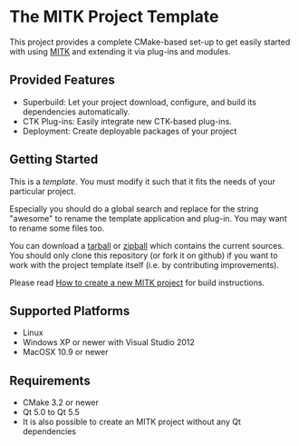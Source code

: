 The MITK Project Template
=========================

This project provides a complete CMake-based set-up to get easily started
with using [MITK](http://www.mitk.org) and extending it via plug-ins and modules.

Provided Features
-----------------

- Superbuild: Let your project download, configure, and build its dependencies automatically.
- CTK Plug-ins: Easily integrate new CTK-based plug-ins.
- Deployment: Create deployable packages of your project

Getting Started
---------------

This is a *template*. You must modify it such that it fits the needs of your particular project.

Especially you should do a global search and replace for the string "awesome" to rename the template application and plug-in. You may want to rename some files too.

You can download a [tarball](https://github.com/MITK/MITK-ProjectTemplate/tarball/master) or [zipball](https://github.com/MITK/MITK-ProjectTemplate/zipball/master) which contains the current sources. You should only clone this repository (or fork it on github) if you want to work with the project template itself (i.e. by contributing improvements).

Please read [How to create a new MITK project](http://docs.mitk.org/nightly/HowToNewProject.html) for build instructions.

Supported Platforms
-------------------

- Linux
- Windows XP or newer with Visual Studio 2012
- MacOSX 10.9 or newer

Requirements
------------

- CMake 3.2 or newer
- Qt 5.0 to Qt 5.5
- It is also possible to create an MITK project without any Qt dependencies
